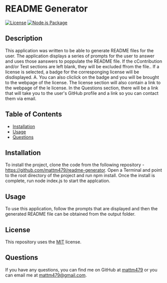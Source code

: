 # README Generator
  
  [![License](https://img.shields.io/badge/License-MIT-yellow.svg)](https://opensource.org/licenses/MIT) [![Node.js Package](https://github.com/mattm479/readme-generator/actions/workflows/npm-publish.yml/badge.svg?branch=main)](https://github.com/mattm479/readme-generator/actions/workflows/npm-publish.yml)

  ## Description
  This application was written to be able to generate README files for the user. The application displays a series of prompts for the user to answer and uses those aanswers to poppulate the README file. If the cContribution and/or Test sections are left blank, they will be excluded ffrom the file.. If a license is selected, a badge for the corresponging license will be disdisplayed. A. You can also cliclick on the badge and you will be brought to the webpage of the license. The license section will also contain a link to the webpage of the le license. In the Questions section, there will be a link that will take you to the user's GitHub profile and a link so you can contact them via email.
  
  ## Table of Contents
  - [Installation](#installation)
  - [Usage](#usage)
  - [Questions](#questions)
  
  ## Installation
  To install the project, clone the code from the following repository - https://github.com/mattm479/readme-generator. Open a Terminal and point to the root directory of the project and run npm install. Once the install is complete, run node index.js to start the applcation.
  
  ## Usage
  To use this application, follow the prompts that are displayed and then the generated README file can be obtained from the output folder.
  
  ## License
  This repository uses the [MIT](https://opensource.org/licenses/MIT) license.
  
  ## Questions
  If you have any questions, you can find me on GitHub at [mattm479](https://github.com/mattm479) or you can email me at [mattm479@gmail.com](mailto:mattm479@gmail.com).
